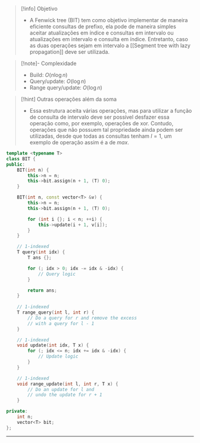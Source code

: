 > [!info] Objetivo
> - A Fenwick tree (BIT) tem como objetivo implementar de maneira eficiente consultas de prefixo, ela pode de maneira simples aceitar atualizações em índice e consultas em intervalo ou atualizações em intervalo e consulta em índice. Entretanto, caso as duas operações sejam em intervalo a [[Segment tree with lazy propagation]] deve ser utilizada. 

> [!note]- Complexidade
> - Build: $O(n \log n)$
> - Query/update: $O(\log n)$
> - Range query/update: $O(\log n)$

> [!hint] Outras operações além da soma
> - Essa estrutura aceita várias operações, mas para utilizar a função de consulta de intervalo deve ser possível desfazer essa operação como, por exemplo, operações de xor. Contudo, operações que não possuem tal propriedade ainda podem ser utilizadas, desde que todas as consultas tenham $l = 1$, um exemplo de operação assim é a de $max$.

```cpp
template <typename T>
class BIT {
public:
    BIT(int n) {
        this->n = n;
        this->bit.assign(n + 1, (T) 0);
    }

    BIT(int n, const vector<T> &v) {
        this->n = n;
        this->bit.assign(n + 1, (T) 0);

        for (int i {}; i < n; ++i) {
            this->update(i + 1, v[i]);
        }
    }

	// 1-indexed
    T query(int idx) {
        T ans {};

        for (; idx > 0; idx -= idx & -idx) {
	        // Query logic
        }

        return ans;
    }
    
	// 1-indexed
    T range_query(int l, int r) {
	    // Do a query for r and remove the excess
	    // with a query for l - 1
    }

	// 1-indexed
    void update(int idx, T x) {
        for (; idx <= n; idx += idx & -idx) {
	        // Update logic
        }
    }

	// 1-indexed
    void range_update(int l, int r, T x) {
	    // Do an update for l and
	    // undo the update for r + 1
    }

private:
    int n;
    vector<T> bit;
};
```

---
